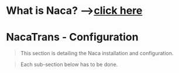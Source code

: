 # What is Naca? -->[click here](Naca0201.md) #


# NacaTrans - Configuration #

> This section is detailing the Naca installation and configuration.

> Each sub-section below has to be done.